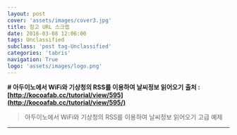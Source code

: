 ```yaml
---
layout: post
cover: 'assets/images/cover3.jpg'
title: 참고 URL 스크랩
date: 2016-03-08 12:06:00
tags: Unclassified
subclass: 'post tag-Unclassified'
categories: 'tabris'
navigation: True
logo: 'assets/images/logo.png'
---
```


**# 아두이노에서 WiFi와 기상청의 RSS를 이용하여 날씨정보 읽어오기**
**출처 : [http://kocoafab.cc/tutorial/view/595](http://kocoafab.cc/tutorial/view/595/)**
>아두이노에서 WiFi와 기상청의 RSS를 이용하여 날씨정보 읽어오기 고급 예제

- - - 
